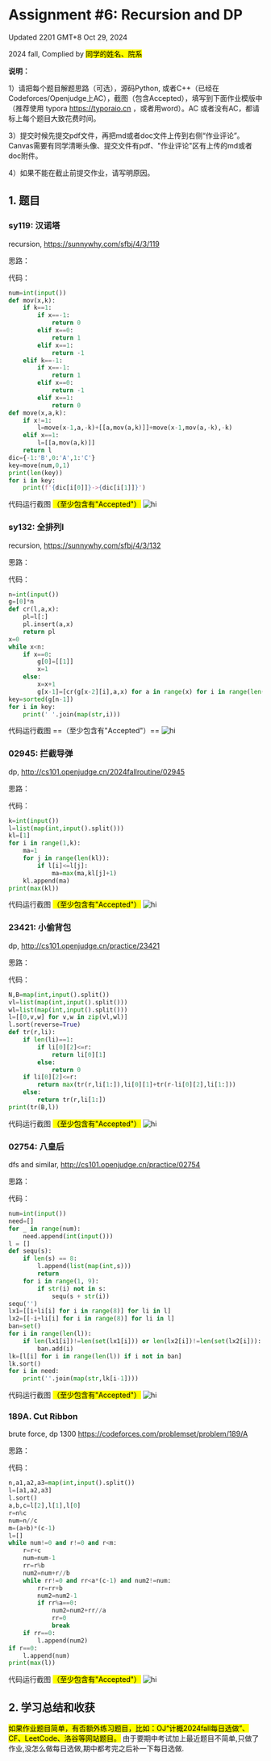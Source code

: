 # Assignment #6: Recursion and DP

Updated 2201 GMT+8 Oct 29, 2024

2024 fall, Complied by <mark>同学的姓名、院系</mark>



**说明：**

1）请把每个题目解题思路（可选），源码Python, 或者C++（已经在Codeforces/Openjudge上AC），截图（包含Accepted），填写到下面作业模版中（推荐使用 typora https://typoraio.cn ，或者用word）。AC 或者没有AC，都请标上每个题目大致花费时间。

3）提交时候先提交pdf文件，再把md或者doc文件上传到右侧“作业评论”。Canvas需要有同学清晰头像、提交文件有pdf、"作业评论"区有上传的md或者doc附件。

4）如果不能在截止前提交作业，请写明原因。



## 1. 题目

### sy119: 汉诺塔

recursion, https://sunnywhy.com/sfbj/4/3/119  

思路：



代码：

```python
num=int(input())
def mov(x,k):
    if k==1:
        if x==-1:
            return 0
        elif x==0:
            return 1
        elif x==1:
            return -1
    elif k==-1:
        if x==-1:
            return 1
        elif x==0:
            return -1
        elif x==1:
            return 0
def move(x,a,k):
    if x!=1:
        l=move(x-1,a,-k)+[[a,mov(a,k)]]+move(x-1,mov(a,-k),-k)
    elif x==1:
        l=[[a,mov(a,k)]]
    return l
dic={-1:'B',0:'A',1:'C'}
key=move(num,0,1)
print(len(key))
for i in key:
    print(f'{dic[i[0]]}->{dic[i[1]]}')
```



代码运行截图 <mark>（至少包含有"Accepted"）</mark>
![hi](hnt.png)




### sy132: 全排列I

recursion, https://sunnywhy.com/sfbj/4/3/132

思路：



代码：

```python
n=int(input())
g=[0]*n
def cr(l,a,x):
    pl=l[:]
    pl.insert(a,x)
    return pl
x=0
while x<n:
    if x==0:
        g[0]=[[1]]
        x=1
    else:
        x=x+1
        g[x-1]=[cr(g[x-2][i],a,x) for a in range(x) for i in range(len(g[x-2]))]
key=sorted(g[n-1])
for i in key:
    print(' '.join(map(str,i)))
```



代码运行截图 ==（至少包含有"Accepted"）==
![hi](qpl.png)




### 02945: 拦截导弹 

dp, http://cs101.openjudge.cn/2024fallroutine/02945

思路：



代码：

```python
k=int(input())
l=list(map(int,input().split()))
kl=[1]
for i in range(1,k):
    ma=1
    for j in range(len(kl)):
        if l[i]<=l[j]:
            ma=max(ma,kl[j]+1)
    kl.append(ma)
print(max(kl))
```



代码运行截图 <mark>（至少包含有"Accepted"）</mark>
![hi](ljdd.png)




### 23421: 小偷背包 

dp, http://cs101.openjudge.cn/practice/23421

思路：



代码：

```python
N,B=map(int,input().split())
vl=list(map(int,input().split()))
wl=list(map(int,input().split()))
l=[[0,v,w] for v,w in zip(vl,wl)]
l.sort(reverse=True)
def tr(r,li):
    if len(li)==1:
        if li[0][2]<=r:
            return li[0][1]
        else:
            return 0
    if li[0][2]<=r:
        return max(tr(r,li[1:]),li[0][1]+tr(r-li[0][2],li[1:]))
    else:
        return tr(r,li[1:])
print(tr(B,l))
```



代码运行截图 <mark>（至少包含有"Accepted"）</mark>
![hi](xtbb.png)




### 02754: 八皇后

dfs and similar, http://cs101.openjudge.cn/practice/02754

思路：



代码：

```python
num=int(input())
need=[]
for _ in range(num):
    need.append(int(input()))
l = []
def sequ(s):
    if len(s) == 8:
        l.append(list(map(int,s)))
        return
    for i in range(1, 9):
        if str(i) not in s:
            sequ(s + str(i))
sequ('')
lx1=[[i+li[i] for i in range(8)] for li in l]
lx2=[[-i+li[i] for i in range(8)] for li in l]
ban=set()
for i in range(len(l)):
    if len(lx1[i])!=len(set(lx1[i])) or len(lx2[i])!=len(set(lx2[i])):
        ban.add(i)
lk=[l[i] for i in range(len(l)) if i not in ban]
lk.sort()
for i in need:
    print(''.join(map(str,lk[i-1])))
```



代码运行截图 <mark>（至少包含有"Accepted"）</mark>
![hi](bhh.png)




### 189A. Cut Ribbon 

brute force, dp 1300 https://codeforces.com/problemset/problem/189/A

思路：



代码：

```python
n,a1,a2,a3=map(int,input().split())
l=[a1,a2,a3]
l.sort()
a,b,c=l[2],l[1],l[0]
r=n%c
num=n//c
m=(a+b)*(c-1)
l=[]
while num!=0 and r!=0 and r<m:
    r=r+c
    num=num-1
    rr=r%b
    num2=num+r//b
    while rr!=0 and rr<a*(c-1) and num2!=num:
        rr=rr+b
        num2=num2-1
        if rr%a==0:
            num2=num2+rr//a
            rr=0
            break
    if rr==0:
        l.append(num2)
if r==0:
    l.append(num)
print(max(l))
```



代码运行截图 <mark>（至少包含有"Accepted"）</mark>
![hi](cr.png)




## 2. 学习总结和收获

<mark>如果作业题目简单，有否额外练习题目，比如：OJ“计概2024fall每日选做”、CF、LeetCode、洛谷等网站题目。</mark>
由于要期中考试加上最近题目不简单,只做了作业,没怎么做每日选做,期中都考完之后补一下每日选做.




